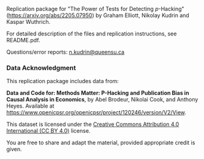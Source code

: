 Replication package for "The Power of Tests for Detecting $p$-Hacking" (https://arxiv.org/abs/2205.07950) by Graham Elliott, Nikolay Kudrin and Kaspar Wuthrich.

For detailed description of the files and replication instructions, see README.pdf.

Questions/error reports: n.kudrin@queensu.ca

### Data Acknowledgment

This replication package includes data from:

**Data and Code for: Methods Matter: P-Hacking and Publication Bias in Causal Analysis in Economics**, by Abel Brodeur, Nikolai Cook, and Anthony Heyes. Available at https://www.openicpsr.org/openicpsr/project/120246/version/V2/View.

This dataset is licensed under the [Creative Commons Attribution 4.0 International (CC BY 4.0)](https://creativecommons.org/licenses/by/4.0/) license.

You are free to share and adapt the material, provided appropriate credit is given.
